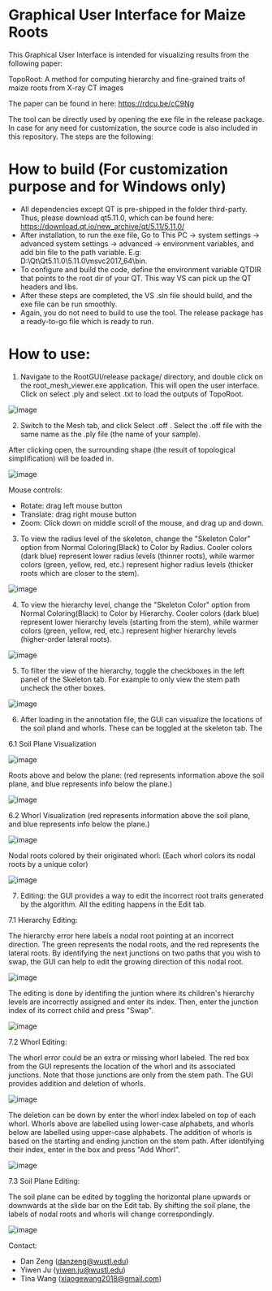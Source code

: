  # Graphical User Interface for Maize Roots

This Graphical User Interface is intended for visualizing results from the following paper: 

TopoRoot: A method for computing hierarchy and fine-grained traits of maize roots from X-ray CT images

The paper can be found in here: https://rdcu.be/cC9Ng

The tool can be directly used by opening the exe file in the release package. In case for any need for customization, the source code is also included in this repository. The steps are the following: 

# How to build (For customization purpose and for Windows only)

- All dependencies except QT is pre-shipped in the folder third-party. Thus, please download qt5.11.0, which can be found here: https://download.qt.io/new_archive/qt/5.11/5.11.0/
- After installation, to run the exe file, Go to This PC -> system settings -> advanced system settings -> advanced -> environment variables, and add bin file to the path variable. E.g: D:\Qt\Qt5.11.0\5.11.0\msvc2017_64\bin.
- To configure and build the code, define the environment variable QTDIR that points to the root dir of your QT. This way VS can pick up the QT headers and libs. 
- After these steps are completed, the VS .sln file should build, and the exe file can be run smoothly.
- Again, you do not need to build to use the tool. The release package has a ready-to-go file which is ready to run.

# How to use: 

1. Navigate to the RootGUI/release package/ directory, and double click on the root_mesh_viewer.exe application. This will open the user interface. Click on select .ply and select .txt to load the outputs of TopoRoot.

![image](https://github.com/Jurwen/RootGUI/assets/46691179/7b2d47ef-40ef-40ac-896c-b60e0be5fe8a)

2. Switch to the Mesh tab, and click Select .off . Select the .off file with the same name as the .ply file (the name of your sample).

After clicking open, the surrounding shape (the result of topological simplification) will be loaded in.

![image](https://github.com/Jurwen/RootGUI/assets/46691179/d7862acc-722f-40bf-acb9-951e84387452)

Mouse controls:

- Rotate: drag left mouse button
- Translate: drag right mouse button
- Zoom: Click down on middle scroll of the mouse, and drag up and down.

3. To view the radius level of the skeleton, change the "Skeleton Color" option from Normal Coloring(Black) to Color by Radius. Cooler colors (dark blue) represent lower radius levels (thinner roots), while warmer colors (green, yellow, red, etc.) represent higher radius levels (thicker roots which are closer to the stem).

![image](https://github.com/Jurwen/RootGUI/assets/46691179/03932354-9e3f-41c4-82f8-5367a7d041cb)

4. To view the hierarchy level, change the "Skeleton Color" option from Normal Coloring(Black) to Color by Hierarchy. Cooler colors (dark blue) represent lower hierarchy levels (starting from the stem), while warmer colors (green, yellow, red, etc.) represent higher hierarchy levels (higher-order lateral roots).

![image](https://github.com/Jurwen/RootGUI/assets/46691179/9f5d0384-efdd-4a2b-add1-42a6ee262614)

5. To filter the view of the hierarchy, toggle the checkboxes in the left panel of the Skeleton tab. For example to only view the stem path uncheck the other boxes.

![image](https://github.com/Jurwen/RootGUI/assets/46691179/b773e952-d93c-4a5a-b1db-fc39e04d415e)

6. After loading in the annotation file, the GUI can visualize the locations of the soil pland and whorls. These can be toggled at the skeleton tab. The 

6.1 Soil Plane Visualization

![image](https://github.com/Jurwen/RootGUI/assets/46691179/5ccee109-e81e-49df-82b4-37d0be5d59c1)

Roots above and below the plane: (red represents information above the soil plane, and blue represents info below the plane.)

![image](https://github.com/Jurwen/RootGUI/assets/46691179/6a5cdac5-07dd-4e78-a249-78c20df080e8)

6.2 Whorl Visualization (red represents information above the soil plane, and blue represents info below the plane.)

![image](https://github.com/Jurwen/RootGUI/assets/46691179/655c05f9-8cbf-41d2-a618-2509a2953dda)

Nodal roots colored by their originated whorl: (Each whorl colors its nodal roots by a unique color)

![image](https://github.com/Jurwen/RootGUI/assets/46691179/c2362298-df22-4f01-b349-2dbade64523d)

7. Editing: the GUI provides a way to edit the incorrect root traits generated by the algorithm. All the editing happens in the Edit tab.

7.1 Hierarchy Editing: 

The hierarchy error here labels a nodal root pointing at an incorrect direction. The green represents the nodal roots, and the red represents the lateral roots. By identifying the next junctions on two paths that you wish to swap, the GUI can help to edit the growing direction of this nodal root.

![image](https://github.com/Jurwen/RootGUI/assets/46691179/9eaadfbb-5103-4b17-a7c2-a4e7b6f32946)

The editing is done by identifing the juntion where its children's hierarchy levels are incorrectly assigned and enter its index. Then, enter the junction index of its correct child and press "Swap".

![image](https://github.com/Jurwen/RootGUI/assets/46691179/dffdfa0a-19c1-41df-bd16-3983bb3ebf43)

7.2 Whorl Editing: 

The whorl error could be an extra or missing whorl labeled. The red box from the GUI represents the location of the whorl and its associated junctions. Note that those junctions are only from the stem path. The GUI provides addition and deletion of whorls.

![image](https://github.com/Jurwen/RootGUI/assets/46691179/0ce120bd-970d-45ac-a6ae-b2b7b8a60371)

The deletion can be down by enter the whorl index labeled on top of each whorl. Whorls above are labelled using lower-case alphabets, and whorls below are labelled using upper-case alphabets. The addition of whorls is based on the starting and ending junction on the stem path. After identifying their index, enter in the box and press "Add Whorl". 

![image](https://github.com/Jurwen/RootGUI/assets/46691179/312db396-dd7e-490f-a70f-f5085830f29a)

7.3 Soil Plane Editing:

The soil plane can be edited by toggling the horizontal plane upwards or downwards at the slide bar on the Edit tab. By shifting the soil plane, the labels of nodal roots and whorls will change correspondingly.

![image](https://github.com/Jurwen/RootGUI/assets/46691179/32f27311-c382-48f4-9313-68abd0a4e43e)


Contact: 
- Dan Zeng (danzeng@wustl.edu)
- Yiwen Ju (yiwen.ju@wustl.edu)
- Tina Wang (xiaogewang2018@gmail.com)


